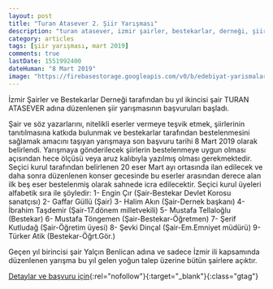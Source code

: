 ```yaml
---
layout: post
title: "Turan Atasever 2. Şiir Yarışması"
description: "turan atasever, izmir şairler, bestekarlar, derneği, şiir yarışması, rota ata"
category: articles
tags: [şiir yarışması, mart 2019]
comments: true
lastDate: 1551992400
dateHuman: "8 Mart 2019"
image: "https://firebasestorage.googleapis.com/v0/b/edebiyat-yarismalari.appspot.com/o/izmi-sairler-bes-dern-siir-yarismasi-2019.jpg?alt=media&token=af4c94e4-f7b8-4cd3-ba7a-9a07f3ceb597"
---
```


İzmir Şairler ve Bestekarlar Derneği tarafından bu yıl ikincisi şair TURAN ATASEVER adına düzenlenen şiir yarışmasının başvuruları başladı.

Şair ve söz yazarlarını, nitelikli eserler vermeye teşvik etmek, şiirlerinin tanıtılmasına katkıda bulunmak ve bestekarlar tarafından bestelenmesini sağlamak amacını taşıyan yarışmaya son başvuru tarihi 8 Mart 2019 olarak belirlendi. Yarışmaya gönderilecek şiirlerin bestelenmeye uygun olması açısından hece ölçüsü veya aruz kalıbıyla yazılmış olması gerekmektedir. Seçici kurul tarafından belirlenen 20 eser  Mart ayı ortasında ilan edilecek ve daha sonra düzenlenen konser gecesinde bu eserler arasından derece alan ilk beş eser bestelenmiş olarak sahnede icra edilecektir. Seçici kurul üyeleri alfabetik sıra ile şöyledir: 1- Engin Çır  (Şair-Bestekar Devlet Korosu sanatçısı) 2- Gaffar Güllü  (Şair) 3- Halim Akın  (Şair-Dernek başkanı) 4- İbrahim Taşdemir (Şair-17.dönem milletvekili) 5- Mustafa Tellaloğlu (Bestekar) 6- Mustafa Töngemen (Şair-Bestekar-Öğretmen) 7- Şerif Kutludağ (Şair-Öğretim üyesi) 8- Şevki  Dinçal (Şair-Em.Emniyet müdürü) 9- Türker Atik (Bestekar-Öğrt.Gör.)

Geçen yıl birincisi şair Yalçın Benlican adına ve sadece İzmir ili kapsamında düzenlenen yarışma bu yıl gelen yoğun talep üzerine bütün şairlere açıktır.


[Detaylar ve başvuru için](https://www.facebook.com/groups/178432265824085/permalink/818547201812585/?utm_source=edebiyatyarismalari.com&utm_medium=affiliate&utm_campaign=cpc){:rel="nofollow"}{:target="_blank"}{:class="gtag"}

